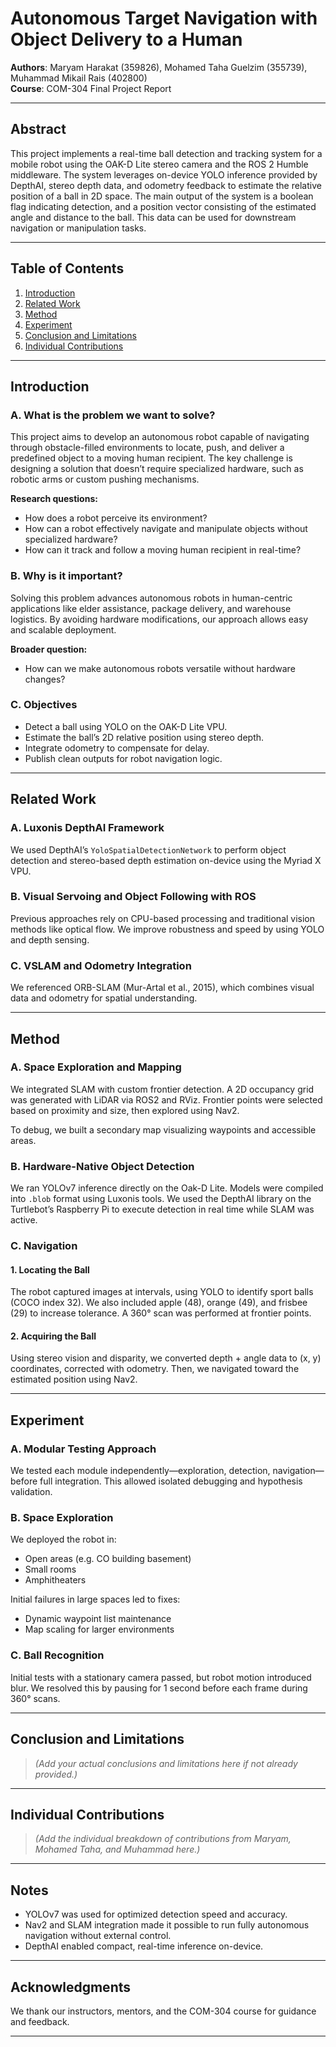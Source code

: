 # Autonomous Target Navigation with Object Delivery to a Human

**Authors**: Maryam Harakat (359826), Mohamed Taha Guelzim (355739), Muhammad Mikail Rais (402800)  
**Course**: COM-304 Final Project Report

---

## Abstract

This project implements a real-time ball detection and tracking system for a mobile robot using the OAK-D Lite stereo camera and the ROS 2 Humble middleware. The system leverages on-device YOLO inference provided by DepthAI, stereo depth data, and odometry feedback to estimate the relative position of a ball in 2D space. The main output of the system is a boolean flag indicating detection, and a position vector consisting of the estimated angle and distance to the ball. This data can be used for downstream navigation or manipulation tasks.

---

## Table of Contents

1. [Introduction](#introduction)
2. [Related Work](#related-work)
3. [Method](#method)
4. [Experiment](#experiment)
5. [Conclusion and Limitations](#conclusion-and-limitations)
6. [Individual Contributions](#individual-contributions)

---

## Introduction

### A. What is the problem we want to solve?

This project aims to develop an autonomous robot capable of navigating through obstacle-filled environments to locate, push, and deliver a predefined object to a moving human recipient. The key challenge is designing a solution that doesn’t require specialized hardware, such as robotic arms or custom pushing mechanisms.

**Research questions:**

- How does a robot perceive its environment?
- How can a robot effectively navigate and manipulate objects without specialized hardware?
- How can it track and follow a moving human recipient in real-time?

### B. Why is it important?

Solving this problem advances autonomous robots in human-centric applications like elder assistance, package delivery, and warehouse logistics. By avoiding hardware modifications, our approach allows easy and scalable deployment.

**Broader question:**

- How can we make autonomous robots versatile without hardware changes?

### C. Objectives

- Detect a ball using YOLO on the OAK-D Lite VPU.
- Estimate the ball’s 2D relative position using stereo depth.
- Integrate odometry to compensate for delay.
- Publish clean outputs for robot navigation logic.

---

## Related Work

### A. Luxonis DepthAI Framework

We used DepthAI’s `YoloSpatialDetectionNetwork` to perform object detection and stereo-based depth estimation on-device using the Myriad X VPU.

### B. Visual Servoing and Object Following with ROS

Previous approaches rely on CPU-based processing and traditional vision methods like optical flow. We improve robustness and speed by using YOLO and depth sensing.

### C. VSLAM and Odometry Integration

We referenced ORB-SLAM (Mur-Artal et al., 2015), which combines visual data and odometry for spatial understanding.

---

## Method

### A. Space Exploration and Mapping

We integrated SLAM with custom frontier detection. A 2D occupancy grid was generated with LiDAR via ROS2 and RViz. Frontier points were selected based on proximity and size, then explored using Nav2.

To debug, we built a secondary map visualizing waypoints and accessible areas.

### B. Hardware-Native Object Detection

We ran YOLOv7 inference directly on the Oak-D Lite. Models were compiled into `.blob` format using Luxonis tools. We used the DepthAI library on the Turtlebot’s Raspberry Pi to execute detection in real time while SLAM was active.

### C. Navigation

#### 1. Locating the Ball

The robot captured images at intervals, using YOLO to identify sport balls (COCO index 32). We also included apple (48), orange (49), and frisbee (29) to increase tolerance. A 360° scan was performed at frontier points.

#### 2. Acquiring the Ball

Using stereo vision and disparity, we converted depth + angle data to (x, y) coordinates, corrected with odometry. Then, we navigated toward the estimated position using Nav2.

---

## Experiment

### A. Modular Testing Approach

We tested each module independently—exploration, detection, navigation—before full integration. This allowed isolated debugging and hypothesis validation.

### B. Space Exploration

We deployed the robot in:
- Open areas (e.g. CO building basement)
- Small rooms
- Amphitheaters

Initial failures in large spaces led to fixes:
- Dynamic waypoint list maintenance
- Map scaling for larger environments

### C. Ball Recognition

Initial tests with a stationary camera passed, but robot motion introduced blur. We resolved this by pausing for 1 second before each frame during 360° scans.

---

## Conclusion and Limitations

> *(Add your actual conclusions and limitations here if not already provided.)*

---

## Individual Contributions

> *(Add the individual breakdown of contributions from Maryam, Mohamed Taha, and Muhammad here.)*

---

## Notes

- YOLOv7 was used for optimized detection speed and accuracy.
- Nav2 and SLAM integration made it possible to run fully autonomous navigation without external control.
- DepthAI enabled compact, real-time inference on-device.

---

## Acknowledgments

We thank our instructors, mentors, and the COM-304 course for guidance and feedback.

---
